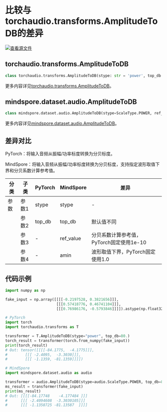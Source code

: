 # 比较与torchaudio.transforms.AmplitudeToDB的差异

[![查看源文件](https://mindspore-website.obs.cn-north-4.myhuaweicloud.com/website-images/r2.6.0/resource/_static/logo_source.svg)](https://gitee.com/mindspore/docs/blob/r2.6.0/docs/mindspore/source_zh_cn/note/api_mapping/pytorch_diff/AmplitudeToDB.md)

## torchaudio.transforms.AmplitudeToDB

```python
class torchaudio.transforms.AmplitudeToDB(stype: str = 'power', top_db: Optional[float] = None)
```

更多内容详见[torchaudio.transforms.AmplitudeToDB](https://pytorch.org/audio/0.8.0/transforms.html#torchaudio.transforms.AmplitudeToDB.html)。

## mindspore.dataset.audio.AmplitudeToDB

```python
class mindspore.dataset.audio.AmplitudeToDB(stype=ScaleType.POWER, ref_value=1.0, amin=1e-10, top_db=80.0)
```

更多内容详见[mindspore.dataset.audio.AmplitudeToDB](https://mindspore.cn/docs/zh-CN/r2.6.0/api_python/dataset_audio/mindspore.dataset.audio.AmplitudeToDB.html#mindspore.dataset.audio.AmplitudeToDB)。

## 差异对比

PyTorch：将输入音频从振幅/功率标度转换为分贝标度。

MindSpore：将输入音频从振幅/功率标度转换为分贝标度，支持指定波形取值下界和分贝系数计算参考值。

| 分类 | 子类 |PyTorch | MindSpore | 差异 |
| --- | ---   | ---   | ---        |---  |
|参数 | 参数1 | stype    | stype    | - |
|     | 参数2 | top_db   | top_db   | 默认值不同 |
|     | 参数3 | -   | ref_value   | 分贝系数计算参考值，PyTorch固定使用1e-10 |
|     | 参数4 | -   | amin   | 波形取值下界，PyTorch固定使用1.0 |

## 代码示例

```python
import numpy as np

fake_input = np.array([[[[-0.2197528, 0.3821656]]],
                       [[[0.57418776, 0.46741104]]],
                       [[[0.76986176, -0.5793846]]]]).astype(np.float32)

# PyTorch
import torch
import torchaudio.transforms as T

transformer = T.AmplitudeToDB(stype="power", top_db=80.)
torch_result = transformer(torch.from_numpy(fake_input))
print(torch_result)
# Out: tensor([[[[-84.1775,  -4.1775]]],
#        [[[ -2.4095,  -3.3030]]],
#        [[[ -1.1359, -81.1359]]]])

# MindSpore
import mindspore.dataset.audio as audio

transformer = audio.AmplitudeToDB(stype=audio.ScaleType.POWER, top_db=80., ref_value=1.0, amin=1e-10)
ms_result = transformer(fake_input)
print(ms_result)
# Out: [[[[-84.17748    -4.177484 ]]]
#      [[[ -2.4094608  -3.3030105]]]
#      [[[ -1.1358725 -81.13587  ]]]]
```
